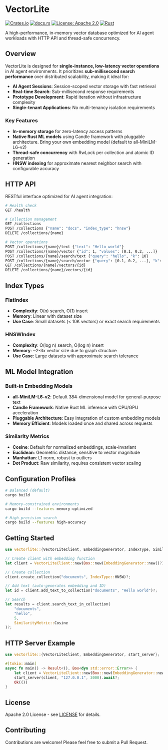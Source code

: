 # VectorLite

[![Crates.io](https://img.shields.io/crates/v/vectorlite.svg)](https://crates.io/crates/vectorlite)
[![docs.rs](https://docs.rs/vectorlite/badge.svg)](https://docs.rs/vectorlite)
[![License: Apache 2.0](https://img.shields.io/badge/License-Apache%202.0-blue.svg)](https://opensource.org/licenses/Apache-2.0)
[![Rust](https://img.shields.io/badge/rust-1.80%2B-orange.svg)](https://www.rust-lang.org)

A high-performance, in-memory vector database optimized for AI agent workloads with HTTP API and thread-safe concurrency.

## Overview

VectorLite is designed for **single-instance, low-latency vector operations** in AI agent environments. It prioritizes **sub-millisecond search performance** over distributed scalability, making it ideal for:

- **AI Agent Sessions**: Session-scoped vector storage with fast retrieval
- **Real-time Search**: Sub-millisecond response requirements  
- **Prototype Development**: Rapid iteration without infrastructure complexity
- **Single-tenant Applications**: No multi-tenancy isolation requirements

### Key Features
- **In-memory storage** for zero-latency access patterns
- **Native Rust ML models** using Candle framework with pluggable architecture. Bring your own embedding model (default to all-MiniLM-L6-v2)
- **Thread-safe concurrency** with RwLock per collection and atomic ID generation
- **HNSW indexing** for approximate nearest neighbor search with configurable accuracy

## HTTP API

RESTful interface optimized for AI agent integration:

```bash
# Health check
GET /health

# Collection management
GET /collections
POST /collections {"name": "docs", "index_type": "hnsw"}
DELETE /collections/{name}

# Vector operations
POST /collections/{name}/text {"text": "Hello world"}
POST /collections/{name}/vector {"id": 1, "values": [0.1, 0.2, ...]}
POST /collections/{name}/search/text {"query": "hello", "k": 10}
POST /collections/{name}/search/vector {"query": [0.1, 0.2, ...], "k": 10}
GET /collections/{name}/vectors/{id}
DELETE /collections/{name}/vectors/{id}
```

## Index Types

### FlatIndex
- **Complexity**: O(n) search, O(1) insert
- **Memory**: Linear with dataset size
- **Use Case**: Small datasets (< 10K vectors) or exact search requirements

### HNSWIndex
- **Complexity**: O(log n) search, O(log n) insert
- **Memory**: ~2-3x vector size due to graph structure
- **Use Case**: Large datasets with approximate search tolerance

## ML Model Integration

### Built-in Embedding Models
- **all-MiniLM-L6-v2**: Default 384-dimensional model for general-purpose text
- **Candle Framework**: Native Rust ML inference with CPU/GPU acceleration
- **Pluggable Architecture**: Easy integration of custom embedding models
- **Memory Efficient**: Models loaded once and shared across requests

### Similarity Metrics
- **Cosine**: Default for normalized embeddings, scale-invariant
- **Euclidean**: Geometric distance, sensitive to vector magnitude
- **Manhattan**: L1 norm, robust to outliers
- **Dot Product**: Raw similarity, requires consistent vector scaling

## Configuration Profiles

```bash
# Balanced (default)
cargo build

# Memory-constrained environments
cargo build --features memory-optimized

# High-precision search
cargo build --features high-accuracy
```


## Getting Started

```rust
use vectorlite::{VectorLiteClient, EmbeddingGenerator, IndexType, SimilarityMetric};

// Create client with embedding function
let client = VectorLiteClient::new(Box::new(EmbeddingGenerator::new()?));

// Create collection
client.create_collection("documents", IndexType::HNSW)?;

// Add text (auto-generates embedding and ID)
let id = client.add_text_to_collection("documents", "Hello world")?;

// Search
let results = client.search_text_in_collection(
    "documents", 
    "hello", 
    5, 
    SimilarityMetric::Cosine
)?;
```

## HTTP Server Example

```rust
use vectorlite::{VectorLiteClient, EmbeddingGenerator, start_server};

#[tokio::main]
async fn main() -> Result<(), Box<dyn std::error::Error>> {
    let client = VectorLiteClient::new(Box::new(EmbeddingGenerator::new()?));
    start_server(client, "127.0.0.1", 3000).await?;
    Ok(())
}
```

## License

Apache 2.0 License - see [LICENSE](LICENSE) for details.

## Contributing

Contributions are welcome! Please feel free to submit a Pull Request.
